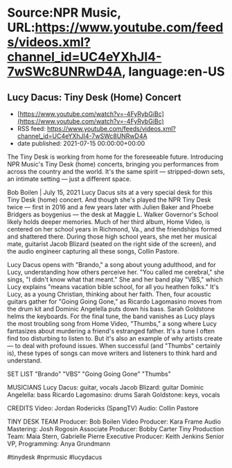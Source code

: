 # Source:NPR Music, URL:https://www.youtube.com/feeds/videos.xml?channel_id=UC4eYXhJI4-7wSWc8UNRwD4A, language:en-US

## Lucy Dacus: Tiny Desk (Home) Concert
 - [https://www.youtube.com/watch?v=-4FyRybGiBc](https://www.youtube.com/watch?v=-4FyRybGiBc)
 - RSS feed: https://www.youtube.com/feeds/videos.xml?channel_id=UC4eYXhJI4-7wSWc8UNRwD4A
 - date published: 2021-07-15 00:00:00+00:00

The Tiny Desk is working from home for the foreseeable future. Introducing NPR Music's Tiny Desk (home) concerts, bringing you performances from across the country and the world. It's the same spirit — stripped-down sets, an intimate setting — just a different space.

Bob Boilen | July 15, 2021
Lucy Dacus sits at a very special desk for this Tiny Desk (home) concert. And though she's played the NPR Tiny Desk twice — first in 2016 and a few years later with Julien Baker and Phoebe Bridgers as boygenius — the desk at Maggie L. Walker Governor's School likely holds deeper memories. Much of her third album, Home Video, is centered on her school years in Richmond, Va., and the friendships formed and shattered there. During those high school years, she met her musical mate, guitarist Jacob Blizard (seated on the right side of the screen), and the audio engineer capturing all these songs, Collin Pastore.

Lucy Dacus opens with "Brando," a song about young adulthood, and for Lucy, understanding how others perceive her. "You called me cerebral," she sings, "I didn't know what that meant." She and her band play "VBS," which Lucy explains "means vacation bible school, for all you heathen folks." It's Lucy, as a young Christian, thinking about her faith. Then, four acoustic guitars gather for "Going Going Gone," as Ricardo Lagomasino moves from the drum kit and Dominic Angelella puts down his bass. Sarah Goldstone helms the keyboards. For the final tune, the band vanishes as Lucy plays the most troubling song from Home Video, "Thumbs," a song where Lucy fantasizes about murdering a friend's estranged father. It's a tune I often find too disturbing to listen to. But it's also an example of why artists create — to deal with profound issues. When successful (and "Thumbs" certainly is), these types of songs can move writers and listeners to think hard and understand.

SET LIST
"Brando"
"VBS"
"Going Going Gone"
"Thumbs"

MUSICIANS
Lucy Dacus: guitar, vocals
Jacob Blizard: guitar
Dominic Angelella: bass
Ricardo Lagomasino: drums
Sarah Goldstone: keys, vocals

CREDITS
Video: Jordan Rodericks (SpangTV)
Audio: Collin Pastore

TINY DESK TEAM
Producer: Bob Boilen
Video Producer: Kara Frame
Audio Mastering: Josh Rogosin
Associate Producer: Bobby Carter
Tiny Production Team: Maia Stern, Gabrielle Pierre
Executive Producer: Keith Jenkins
Senior VP, Programming: Anya Grundmann

#tinydesk #nprmusic #lucydacus

